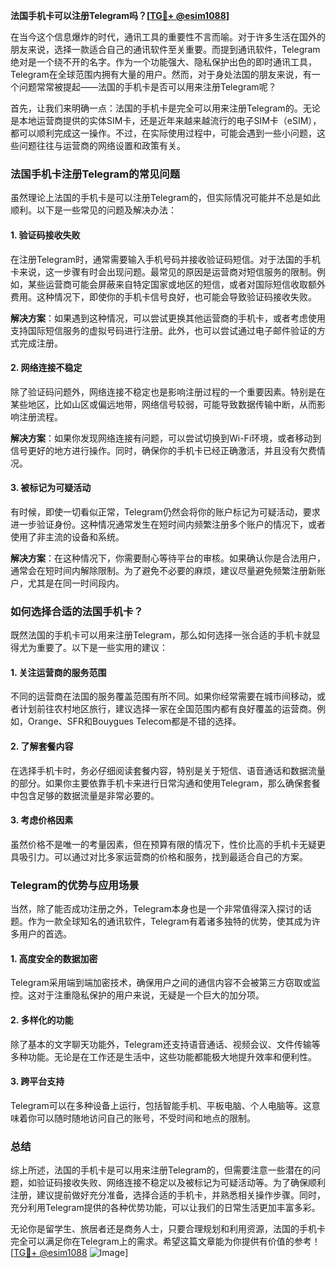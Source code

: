 **法国手机卡可以注册Telegram吗？[[TG💪+ @esim1088](https://t.me/s/esim1088)]**

在当今这个信息爆炸的时代，通讯工具的重要性不言而喻。对于许多生活在国外的朋友来说，选择一款适合自己的通讯软件至关重要。而提到通讯软件，Telegram绝对是一个绕不开的名字。作为一个功能强大、隐私保护出色的即时通讯工具，Telegram在全球范围内拥有大量的用户。然而，对于身处法国的朋友来说，有一个问题常常被提起——法国的手机卡是否可以用来注册Telegram呢？

首先，让我们来明确一点：法国的手机卡是完全可以用来注册Telegram的。无论是本地运营商提供的实体SIM卡，还是近年来越来越流行的电子SIM卡（eSIM），都可以顺利完成这一操作。不过，在实际使用过程中，可能会遇到一些小问题，这些问题往往与运营商的网络设置和政策有关。

### 法国手机卡注册Telegram的常见问题

虽然理论上法国的手机卡是可以注册Telegram的，但实际情况可能并不总是如此顺利。以下是一些常见的问题及解决办法：

#### 1. 验证码接收失败
在注册Telegram时，通常需要输入手机号码并接收验证码短信。对于法国的手机卡来说，这一步骤有时会出现问题。最常见的原因是运营商对短信服务的限制。例如，某些运营商可能会屏蔽来自特定国家或地区的短信，或者对国际短信收取额外费用。这种情况下，即使你的手机卡信号良好，也可能会导致验证码接收失败。

**解决方案**：如果遇到这种情况，可以尝试更换其他运营商的手机卡，或者考虑使用支持国际短信服务的虚拟号码进行注册。此外，也可以尝试通过电子邮件验证的方式完成注册。

#### 2. 网络连接不稳定
除了验证码问题外，网络连接不稳定也是影响注册过程的一个重要因素。特别是在某些地区，比如山区或偏远地带，网络信号较弱，可能导致数据传输中断，从而影响注册流程。

**解决方案**：如果你发现网络连接有问题，可以尝试切换到Wi-Fi环境，或者移动到信号更好的地方进行操作。同时，确保你的手机卡已经正确激活，并且没有欠费情况。

#### 3. 被标记为可疑活动
有时候，即使一切看似正常，Telegram仍然会将你的账户标记为可疑活动，要求进一步验证身份。这种情况通常发生在短时间内频繁注册多个账户的情况下，或者使用了非主流的设备和系统。

**解决方案**：在这种情况下，你需要耐心等待平台的审核。如果确认你是合法用户，通常会在短时间内解除限制。为了避免不必要的麻烦，建议尽量避免频繁注册新账户，尤其是在同一时间段内。

### 如何选择合适的法国手机卡？

既然法国的手机卡可以用来注册Telegram，那么如何选择一张合适的手机卡就显得尤为重要了。以下是一些实用的建议：

#### 1. 关注运营商的服务范围
不同的运营商在法国的服务覆盖范围有所不同。如果你经常需要在城市间移动，或者计划前往农村地区旅行，建议选择一家在全国范围内都有良好覆盖的运营商。例如，Orange、SFR和Bouygues Telecom都是不错的选择。

#### 2. 了解套餐内容
在选择手机卡时，务必仔细阅读套餐内容，特别是关于短信、语音通话和数据流量的部分。如果你主要依靠手机卡来进行日常沟通和使用Telegram，那么确保套餐中包含足够的数据流量是非常必要的。

#### 3. 考虑价格因素
虽然价格不是唯一的考量因素，但在预算有限的情况下，性价比高的手机卡无疑更具吸引力。可以通过对比多家运营商的价格和服务，找到最适合自己的方案。

### Telegram的优势与应用场景

当然，除了能否成功注册之外，Telegram本身也是一个非常值得深入探讨的话题。作为一款全球知名的通讯软件，Telegram有着诸多独特的优势，使其成为许多用户的首选。

#### 1. 高度安全的数据加密
Telegram采用端到端加密技术，确保用户之间的通信内容不会被第三方窃取或监控。这对于注重隐私保护的用户来说，无疑是一个巨大的加分项。

#### 2. 多样化的功能
除了基本的文字聊天功能外，Telegram还支持语音通话、视频会议、文件传输等多种功能。无论是在工作还是生活中，这些功能都能极大地提升效率和便利性。

#### 3. 跨平台支持
Telegram可以在多种设备上运行，包括智能手机、平板电脑、个人电脑等。这意味着你可以随时随地访问自己的账号，不受时间和地点的限制。

### 总结

综上所述，法国的手机卡是可以用来注册Telegram的，但需要注意一些潜在的问题，如验证码接收失败、网络连接不稳定以及被标记为可疑活动等。为了确保顺利注册，建议提前做好充分准备，选择合适的手机卡，并熟悉相关操作步骤。同时，充分利用Telegram提供的各种优势功能，可以让我们的日常生活更加丰富多彩。

无论你是留学生、旅居者还是商务人士，只要合理规划和利用资源，法国的手机卡完全可以满足你在Telegram上的需求。希望这篇文章能为你提供有价值的参考！[[TG💪+ @esim1088](https://t.me/s/esim1088) ![Image](https://i.postimg.cc/4NQfJmqS/Snipaste-2025-05-13-00-14-12.png)]
